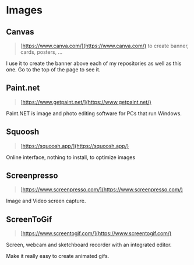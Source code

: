 # Images

## Canvas

> [https://www.canva.com/](https://www.canva.com/) to create banner, cards, posters, ...

I use it to create the banner above each of my repositories as well as this one. Go to the top of the page to see it.

## Paint.net

> [https://www.getpaint.net/](https://www.getpaint.net/)

Paint.NET is image and photo editing software for PCs that run Windows.

## Squoosh

> [https://squoosh.app/](https://squoosh.app/)

Online interface, nothing to install, to optimize images

## Screenpresso

> [https://www.screenpresso.com/](https://www.screenpresso.com/)

Image and Video screen capture.

## ScreenToGif

> [https://www.screentogif.com/](https://www.screentogif.com/)

Screen, webcam and sketchboard recorder with an integrated editor.

Make it really easy to create animated gifs.
